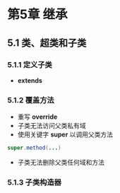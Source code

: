 # 第5章 继承
## 5.1 类、超类和子类
### 5.1.1 定义子类
- **extends**
### 5.1.2 覆盖方法
- 重写 **override**
- 子类无法访问父类私有域
- 使用关键字 **super** 以调用父类方法
``` java
super.method(...)
```
- 子类无法删除父类任何域和方法
### 5.1.3 子类构造器

<!--stackedit_data:
eyJoaXN0b3J5IjpbLTQ1MTU5MTM0OCwxNjgzNDkyMDk3LDIwNz
E4MDEyNTcsNDkyMDE3MjNdfQ==
-->